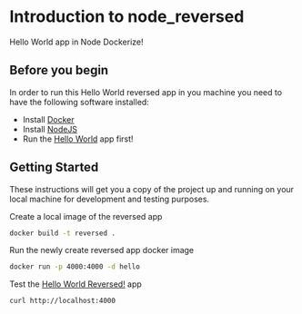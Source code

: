 # Introduction to node_reversed

Hello World app in Node Dockerize!

## Before you begin
In order to run this Hello World reversed app in you machine you need to have the following software installed:
* Install [Docker](https://docs.docker.com/install/#supported-platforms)
* Install [NodeJS](https://nodejs.org/en/download)
* Run the [Hello World](https://github.com/ivantorrellas/node_hello_reversed/tree/master/hello) app first!

## Getting Started
These instructions will get you a copy of the project up and running on your local machine for development and testing purposes.


Create a local image of the reversed app
```sh
docker build -t reversed .
```

Run the newly create reversed app docker image
```sh
docker run -p 4000:4000 -d hello
```

Test the [Hello World Reversed!](http://localhost:4000) app
```sh
curl http://localhost:4000
```

